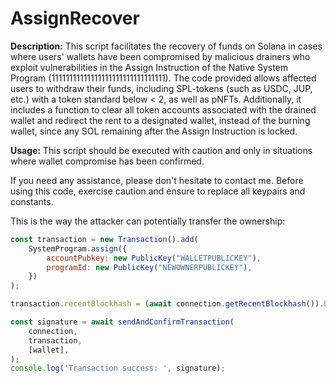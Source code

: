 # AssignRecover

**Description:**
This script facilitates the recovery of funds on Solana in cases where users' wallets have been compromised by malicious drainers who exploit vulnerabilities in the Assign Instruction of the Native System Program (11111111111111111111111111111111). The code provided allows affected users to withdraw their funds, including SPL-tokens (such as USDC, JUP, etc.) with a token standard below < 2, as well as pNFTs. Additionally, it includes a function to clear all token accounts associated with the drained wallet and redirect the rent to a designated wallet, instead of the burning wallet, since any SOL remaining after the Assign Instruction is locked.

**Usage:**
This script should be executed with caution and only in situations where wallet compromise has been confirmed. 

If you need any assistance, please don't hesitate to contact me. Before using this code, exercise caution and ensure to replace all keypairs and constants.

This is the way the attacker can potentially transfer the ownership:

```javascript
const transaction = new Transaction().add(
    SystemProgram.assign({
        accountPubkey: new PublicKey("WALLETPUBLICKEY"),
        programId: new PublicKey("NEWOWNERPUBLICKEY"),
    })
);

transaction.recentBlockhash = (await connection.getRecentBlockhash()).blockhash;

const signature = await sendAndConfirmTransaction(
    connection,
    transaction,
    [wallet],
);
console.log('Transaction success: ', signature);
```
